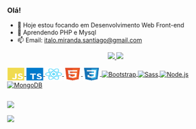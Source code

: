 ### Olá!

- 🔭 Hoje estou focando em Desenvolvimento Web Front-end
- 🌱 Aprendendo PHP e Mysql
- 📫 Email: italo.miranda.santiago@gmail.com

<div align="center">
  <a href="https://github.com/ItaloMirandaSantiago">
  <img height="180em" src="https://github-readme-stats.vercel.app/api?username=ItaloMirandaSantiago&show_icons=true&theme=dracula&include_all_commits=true&count_private=true"/>
  <img height="180em" src="https://github-readme-stats.vercel.app/api/top-langs/?username=ItaloMirandaSantiago&layout=compact&langs_count=7&theme=dracula"/>
</div>
<div style="display: inline_block"><br>
  <img align="center" alt="javascript" height="30" width="40" src="https://raw.githubusercontent.com/devicons/devicon/master/icons/javascript/javascript-plain.svg">
  <img align="center" alt="typescript" height="30" width="40" src="https://raw.githubusercontent.com/devicons/devicon/master/icons/typescript/typescript-plain.svg">
  <img align="center" alt="React" height="30" width="40" src="https://raw.githubusercontent.com/devicons/devicon/master/icons/react/react-original.svg">
  <img align="center" alt="HTML" height="30" width="40" src="https://raw.githubusercontent.com/devicons/devicon/master/icons/html5/html5-original.svg">
  <img align="center" alt="CSS" height="30" width="40" src="https://raw.githubusercontent.com/devicons/devicon/master/icons/css3/css3-original.svg">
  <img align="center" alt="Bootstrap" height="30" width="40" src="https://cdn.jsdelivr.net/gh/devicons/devicon/icons/bootstrap/bootstrap-plain.svg" />
  <img align="center" alt="Sass" height="30" width="40" src="https://cdn.jsdelivr.net/gh/devicons/devicon/icons/sass/sass-original.svg" />
  <img align="center" alt="Node.js" height="30" width="40" src="https://github.com/cerebrobr/adesivos/blob/master/view/nodejs.png?raw=true" />
   <img align="center" alt="MongoDB" height="30" width="40" src="https://img.icons8.com/color/2x/mongodb.png" />
</div>
  
  ##
 
<div> 

  <a href = "mailto:italo.miranda.santiago@gmail.com"><img src="https://img.shields.io/badge/-Gmail-%23333?style=for-the-badge&logo=gmail&logoColor=white" target="_blank"></a>
  
  <a href="https://www.linkedin.com/in/italo-miranda-santiago-618528226"><img src="https://img.shields.io/badge/-LinkedIn-%230077B5?style=for-the-badge&logo=linkedin&logoColor=white" target="_blank"></a> 

</div>

